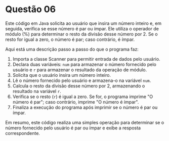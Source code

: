 # Questão 06
Este código em Java solicita ao usuário que insira um número inteiro e, em seguida, verifica se esse número é par ou ímpar. Ele utiliza o operador de módulo (%) para determinar o resto da divisão desse número por 2. Se o resto for igual a zero, o número é par; caso contrário, é ímpar.

Aqui está uma descrição passo a passo do que o programa faz:

1. Importa a classe Scanner para permitir entrada de dados pelo usuário.
2. Declara duas variáveis: `num` para armazenar o número fornecido pelo usuário e `r` para armazenar o resultado da operação de módulo.
3. Solicita que o usuário insira um número inteiro.
4. Lê o número fornecido pelo usuário e armazena-o na variável `num`.
5. Calcula o resto da divisão desse número por 2, armazenando o resultado na variável `r`.
6. Verifica se o resto (`r`) é igual a zero. Se for, o programa imprime "O número é par"; caso contrário, imprime "O número é ímpar".
7. Finaliza a execução do programa após imprimir se o número é par ou ímpar.

Em resumo, este código realiza uma simples operação para determinar se o número fornecido pelo usuário é par ou ímpar e exibe a resposta correspondente.
